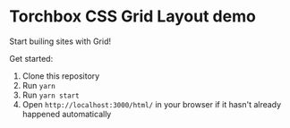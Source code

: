 
# Torchbox CSS Grid Layout demo

Start builing sites with Grid!

Get started:

1. Clone this repository
2. Run `yarn`
3. Run `yarn start`
4. Open `http://localhost:3000/html/` in your browser if it hasn't already happened automatically
